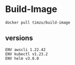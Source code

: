 # Build-Image

```bash
docker pull timzu/build-image
```

## versions

```
ENV awscli 1.22.42
ENV kubectl v1.23.2
ENV helm v3.8.0
```
